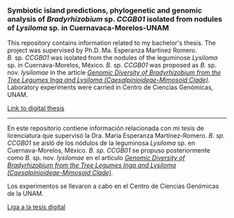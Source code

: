 ### Symbiotic island predictions, phylogenetic and genomic analysis of *Bradyrhizobium* sp. *CCGB01* isolated from nodules of *Lysiloma* sp. in Cuernavaca-Morelos-UNAM

This repository contains information related to my bachelor's thesis. The project was  supervised by Ph.D. Ma. Esperanza Martinez Romero.   
     *B.* sp. *CCGB01* was isolated from the nodules of the leguminose *Lysiloma* sp. in Cuernava-Morelos, México. 
     *B.* sp. *CCGB01* was proposed as *B.* sp. nov. *lysilomae*  in the  article  [*Genomic Diversity of Bradyrhizobium from the Tree Legumes Inga and Lysiloma (Caesalpinioideae-Mimosoid Clade)*](https://www.mdpi.com/1698234).
     Laboratory experiments were carried in Centro de Ciencias Genómicas, UNAM.
     
[Link to digital thesis](https://tesiunam.dgb.unam.mx/F/HY6B5U5ERRCYPR24MNE4A1MS7MP76R6HI78LHQIBV4CEB85AGF-06378?func=find-b&local_base=TES01&request=Karen+Claro&find_code=WRD&adjacent=N&filter_code_2=WYR&filter_request_2=&filter_code_3=WYR&filter_request_3=)

_____________________________

En este repositorio contiene información relacionada con  mi tesis de licenciatura que supervisó la Dra. María Esperanza Martínez-Romero. 
    *B. sp. CCGB01*  se aisló de los nódulos de la leguminosa *Lysiloma* sp. en Cuernava-Morelos, México. 
    *B. sp. CCGB01* se propuso posteriormente como *B.* sp. nov. *lysilomae* en el artículo   [*Genomic Diversity of Bradyrhizobium from the Tree Legumes Inga and Lysiloma (Caesalpinioideae-Mimosoid Clade)*](https://www.mdpi.com/1698234).

Los experimentos se llevaron a cabo en el Centro de Ciencias Genómicas de la UNAM.  

[Liga a la tesis digital](https://tesiunam.dgb.unam.mx/F/HY6B5U5ERRCYPR24MNE4A1MS7MP76R6HI78LHQIBV4CEB85AGF-06378?func=find-b&local_base=TES01&request=Karen+Claro&find_code=WRD&adjacent=N&filter_code_2=WYR&filter_request_2=&filter_code_3=WYR&filter_request_3=)
